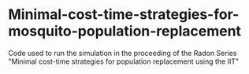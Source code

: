 # Minimal-cost-time-strategies-for-mosquito-population-replacement
Code used to run the simulation in the proceeding of the Radon Series "Minimal cost-time strategies for population replacement using the IIT"
